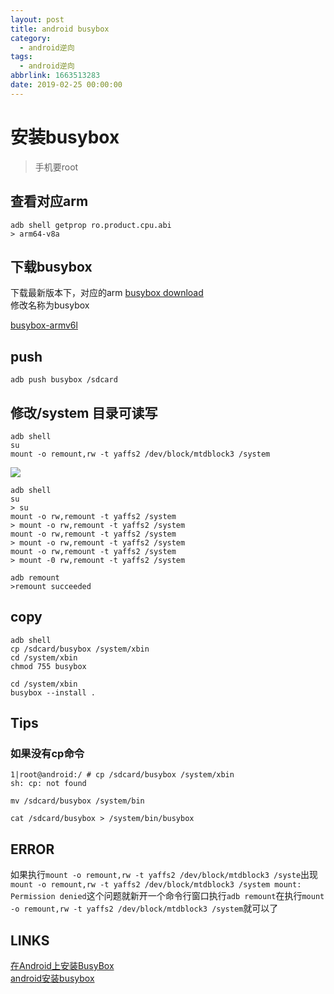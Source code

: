 ```yaml
---
layout: post
title: android busybox
category: 
  - android逆向
tags: 
  - android逆向
abbrlink: 1663513283
date: 2019-02-25 00:00:00
---
```


# 安装busybox
> 手机要root

## 查看对应arm

```
adb shell getprop ro.product.cpu.abi
> arm64-v8a
```

## 下载busybox

下载最新版本下，对应的arm
[busybox download](http://www.busybox.net/downloads/binaries)  
修改名称为busybox

[busybox-armv6l](https://busybox.net/downloads/binaries/1.26.2-defconfig-multiarch/busybox-armv6l)

## push

	adb push busybox /sdcard

## 修改/system 目录可读写

```
adb shell
su
mount -o remount,rw -t yaffs2 /dev/block/mtdblock3 /system
```

![](https://coding.net/u/tea9/p/image/git/raw/master/blog_img/28/01.png)

```
adb shell 
su
> su
mount -o rw,remount -t yaffs2 /system
> mount -o rw,remount -t yaffs2 /system
mount -o rw,remount -t yaffs2 /system
> mount -o rw,remount -t yaffs2 /system
mount -o rw,remount -t yaffs2 /system
> mount -0 rw,remount -t yaffs2 /system

adb remount
>remount succeeded
```

## copy

```
adb shell
cp /sdcard/busybox /system/xbin
cd /system/xbin
chmod 755 busybox

cd /system/xbin
busybox --install .
```

## Tips

### 如果没有cp命令
```
1|root@android:/ # cp /sdcard/busybox /system/xbin
sh: cp: not found

mv /sdcard/busybox /system/bin  

cat /sdcard/busybox > /system/bin/busybox 
```

## ERROR

如果执行`mount -o remount,rw -t yaffs2 /dev/block/mtdblock3 /syste`出现```mount -o remount,rw -t yaffs2 /dev/block/mtdblock3 /system
mount: Permission denied```这个问题就新开一个命令行窗口执行```adb remount```在执行```mount -o remount,rw -t yaffs2 /dev/block/mtdblock3 /system```就可以了

## LINKS

[在Android上安装BusyBox](https://blog.csdn.net/hp910315/article/details/79510223)  
[android安装busybox](https://www.cnblogs.com/shamoguzhou/p/6233407.html)  
